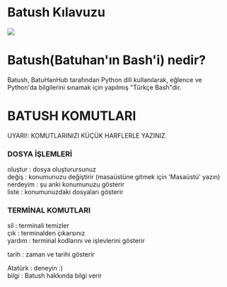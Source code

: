 # Batush Kılavuzu
![](https://miro.medium.com/max/1400/1*xjraSVbFOl1b5346bPGoIw.png)
# Batush(Batuhan'ın Bash'i) nedir?
Batush, BatuHanHub tarafından Python dili kullanılarak, eğlence ve Python'da bilgilerini sınamak için yapılmış "Türkçe Bash"dir. 

# BATUSH KOMUTLARI

UYARI!: KOMUTLARINIZI KÜÇÜK HARFLERLE YAZINIZ. </br>

### DOSYA İŞLEMLERİ
oluştur : dosya oluşturursunuz </br>
değiş : konumunuzu değiştirir (masaüstüne gitmek için 'Masaüstü' yazın) </br>
nerdeyim : şu anki konumunuzu gösterir </br>
liste : konumunuzdaki dosyaları gösterir </br>

### TERMİNAL KOMUTLARI
sil : terminali temizler</br>
çık : terminalden çıkarsınız</br>
yardım : terminal kodlarını ve işlevlerini gösterir</br>

tarih : zaman ve tarihi gösterir</br>

Atatürk : deneyin :)</br>
bilgi : Batush hakkında bilgi verir</br>